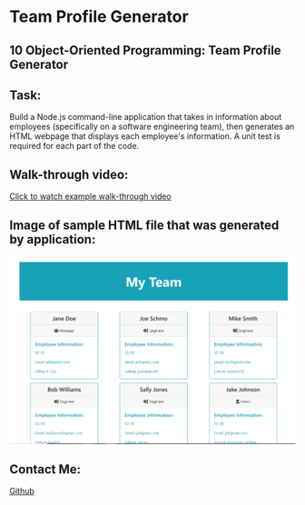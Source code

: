 # Team Profile Generator

## 10 Object-Oriented Programming: Team Profile Generator

## Task:
Build a Node.js command-line application that takes in information about employees (specifically on a software engineering team), then generates an HTML webpage that displays each employee's information. A unit test is required for each part of the code.



## Walk-through video:

[Click to watch example walk-through video](https://www.youtube.com/watch?v=oXapH4Dy6sY)



## Image of sample HTML file that was generated by application:

![Sample HTML file](/lib/images/htmlpage.png)



## Contact Me:
 [Github](https://github.com/bripap)  



